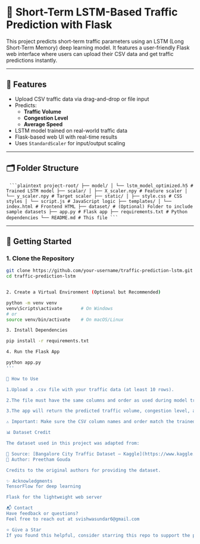# 🚦 Short-Term LSTM-Based Traffic Prediction with Flask

This project predicts short-term traffic parameters using an LSTM (Long Short-Term Memory) deep learning model. It features a user-friendly Flask web interface where users can upload their CSV data and get traffic predictions instantly.

---

## 📌 Features

- Upload CSV traffic data via drag-and-drop or file input
- Predicts:
  - **Traffic Volume**
  - **Congestion Level**
  - **Average Speed**
- LSTM model trained on real-world traffic data
- Flask-based web UI with real-time results
- Uses `StandardScaler` for input/output scaling

---

## 🗂️ Folder Structure
<pre> <code>```plaintext project-root/ ├── model/ │ └── lstm_model_optimized.h5 # Trained LSTM model ├── scalar/ │ ├── X_scaler.npy # Feature scaler │ └── y_scaler.npy # Target scaler ├── static/ │ ├── style.css # CSS styles │ └── script.js # JavaScript logic ├── templates/ │ └── index.html # Frontend HTML ├── dataset/ # (Optional) Folder to include sample datasets ├── app.py # Flask app ├── requirements.txt # Python dependencies └── README.md # This file ```</code> </pre>



---

## 🚀 Getting Started

### 1. Clone the Repository

```bash
git clone https://github.com/your-username/traffic-prediction-lstm.git
cd traffic-prediction-lstm


2. Create a Virtual Environment (Optional but Recommended)

python -m venv venv
venv\Scripts\activate       # On Windows
# or
source venv/bin/activate    # On macOS/Linux

3. Install Dependencies

pip install -r requirements.txt

4. Run the Flask App

python app.py
'''

🧠 How to Use

1.Upload a .csv file with your traffic data (at least 10 rows).

2.The file must have the same columns and order as used during model training.

3.The app will return the predicted traffic volume, congestion level, and average speed.

⚠️ Important: Make sure the CSV column names and order match the trained dataset exactly. Preprocessing must follow the format used during model training.

📊 Dataset Credit

The dataset used in this project was adapted from:

📎 Source: [Bangalore City Traffic Dataset – Kaggle](https://www.kaggle.com/datasets/preethamgouda/banglore-city-traffic-dataset/data)
📌 Author: Preetham Gouda

Credits to the original authors for providing the dataset.

✨ Acknowledgments
TensorFlow for deep learning

Flask for the lightweight web server

📬 Contact
Have feedback or questions?
Feel free to reach out at svishwasundar6@gmail.com

⭐ Give a Star
If you found this helpful, consider starring this repo to support the project!
